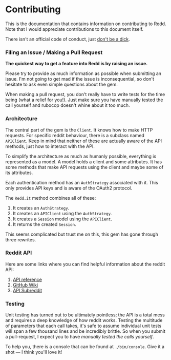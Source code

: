 # Contributing

This is the documentation that contains information on contributing to Redd.
Note that I would appreciate contributions to this document itself.

There isn't an official code of conduct, just
[don't be a dick](https://twitter.com/wilw/status/5966220832.).

### Filing an Issue / Making a Pull Request

**The quickest way to get a feature into Redd is by raising an issue.**

Please try to provide as much information as possible when submitting an
issue. I'm not going to get mad if the issue is inconsequential, so don't
hesitate to ask even simple questions about the gem.

When making a pull request, you don't really have to write tests for the
time being (what a relief for you!). Just make sure you have manually tested
the call yourself and rubocop doesn't whine about it too much.

### Architecture
The central part of the gem is the `Client`. It knows how to make HTTP
requests. For specific reddit behaviour, there is a subclass named
`APIClient`. Keep in mind that neither of these are actually aware of the API
methods, just how to interact with the API.

To simplify the architecture as much as humanly possible, everything is
represented as a model. A model holds a client and some attributes. It has
some methods that make API requests using the client and maybe some of its
attributes.

Each authentication method has an `AuthStrategy` associated with it. This only
provides API keys and is aware of the OAuth2 protocol.

The `Redd.it` method combines all of these:

1. It creates an `AuthStrategy`.
2. It creates an `APIClient` using the `AuthStrategy`.
3. It creates a `Session` model using the `APIClient`.
4. It returns the created `Session`.

This seems complicated but trust me on this, this gem has gone through three
rewrites.

### Reddit API

Here are some links where you can find helpful information about the reddit
API:

1. [API reference](https://www.reddit.com/dev/api)
2. [GitHub Wiki](https://github.com/reddit/reddit/wiki/API)
3. [API Subreddit](https://www.reddit.com/r/redditdev)

### Testing

Unit testing has turned out to be ultimately pointless; the API is a total
mess and requires a deep knowledge of how reddit works. Testing the multitude
of parameters that each call takes, it's safe to assume individual unit tests
will span a few thousand lines and be incredibly brittle. So when you submit a
pull-request, I expect you to have *manually tested the calls yourself*.

To help you, there is a console that can be found at `./bin/console`. Give it
a shot — I think you'll love it!
